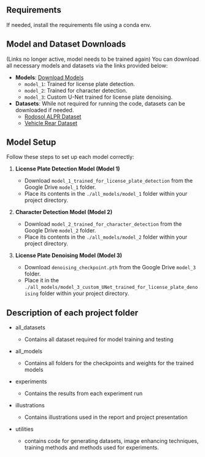 ## Requirements
If needed, install the requirements file using a conda env.

## Model and Dataset Downloads
(Links no longer active, model needs to be trained again)
You can download all necessary models and datasets via the links provided below:

- **Models**: [Download Models](https://drive.google.com/drive/folders/1hP9Q7bW9zBOvUIfMmZ-XrLuQhWhB2qqc?usp=sharing)
  - `model_1`: Trained for license plate detection.
  - `model_2`: Trained for character detection.
  - `model_3`: Custom U-Net trained for license plate denoising.
- **Datasets**: While not required for running the code, datasets can be downloaded if needed.
  - [Rodosol ALPR Dataset](https://github.com/raysonlaroca/rodosol-alpr-dataset/)
  - [Vehicle Rear Dataset](https://github.com/icarofua/vehicle-rear?tab=readme-ov-file)

## Model Setup
Follow these steps to set up each model correctly:

1. **License Plate Detection Model (Model 1)**
   - Download `model_1_trained_for_license_plate_detection` from the Google Drive `model_1` folder.
   - Place its contents in the `./all_models/model_1` folder within your project directory.

2. **Character Detection Model (Model 2)**
   - Download `model_2_trained_for_character_detection` from the Google Drive `model_2` folder.
   - Place its contents in the `./all_models/model_2` folder within your project directory.

3. **License Plate Denoising Model (Model 3)**
   - Download `denoising_checkpoint.pth` from the Google Drive `model_3` folder.
   - Place it in the `./all_models/model_3_custom_UNet_trained_for_license_plate_denoising` folder within your project directory.

## Description of each project folder

- all_datasets
  - Contains all dataset required for model training and testing

- all_models
  - Contains all folders for the checkpoints and weights for the trained models

- experiments
  - Contains the results from each experiment run

- illustrations
  - Contains illustrations used in the report and project presentation

- utilities
  - contains code for generating datasets, image enhancing techniques, training methods and methods used for experiments.

